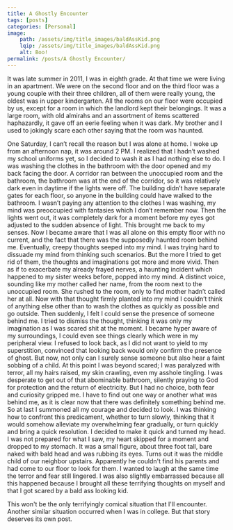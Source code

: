 ```yaml
---
title: A Ghostly Encounter
tags: [posts]
categories: [Personal]
image: 
    path: /assets/img/title_images/baldAssKid.png
    lqip: /assets/img/title_images/baldAssKid.png
    alt: Boo!
permalink: /posts/A Ghostly Encounter/
---
```

It was late summer in 2011, I was in eighth grade. At that time we were living in an apartment. We were on the second floor and on the third floor was a young couple with their three children, all of them were really young, the oldest was in upper kindergarten. All the rooms on our floor were occupied by us, except for a room in which the landlord kept their belongings. It was a large room, with old almirahs and an assortment of items scattered haphazardly, it gave off an eerie feeling when it was dark. My brother and I used to jokingly scare each other saying that the room was haunted. 

One Saturday, I can’t recall the reason but I was alone at home. I woke up from an afternoon nap, it was around 2 PM. I realized that I hadn’t washed my school uniforms yet, so I decided to wash it as I had nothing else to do. I was washing the clothes in the bathroom with the door opened and my back facing the door. A corridor ran between the unoccupied room and the bathroom, the bathroom was at the end of the corridor, so it was relatively dark even in daytime if the lights were off. The building didn’t have separate gates for each floor, so anyone in the building could have walked to the bathroom. I wasn’t paying any attention to the clothes I was washing, my mind was preoccupied with fantasies which I don’t remember now. Then the lights went out, it was completely dark for a moment before my eyes got adjusted to the sudden absence of light. This brought me back to my senses. Now I became aware that I was all alone on this empty floor with no current, and the fact that there was the supposedly haunted room behind me. Eventually, creepy thoughts seeped into my mind. I was trying hard to dissuade my mind from thinking such scenarios. But the more I tried to get rid of them, the thoughts and imaginations got more and more vivid. Then as if to exacerbate my already frayed nerves, a haunting incident which happened to my sister weeks before, popped into my mind. A distinct voice, sounding like my mother called her name, from the room next to the unoccupied room. She rushed to the room, only to find mother hadn’t called her at all. Now with that thought firmly planted into my mind I couldn’t think of anything else other than to wash the clothes as quickly as possible and go outside. Then suddenly, I felt I could sense the presence of someone behind me. I tried to dismiss the thought, thinking it was only my imagination as I was scared shit at the moment. I became hyper aware of my surroundings, I could even see things clearly which were in my peripheral view. I refused to look back, as I did not want to yield to my superstition, convinced that looking back would only confirm the presence of ghost. But now, not only can I surely sense someone but also hear a faint sobbing of a child. At this point I was beyond scared; I was paralyzed with terror, all my hairs raised, my skin crawling, even my asshole tingling. I was desperate to get out of that abominable bathroom, silently praying to God for protection and the return of electricity. But I had no choice, both fear and curiosity gripped me. I have to find out one way or another what was behind me, as it is clear now that there was definitely something behind me. So at last I summoned all my courage and decided to look. I was thinking how to confront this predicament, whether to turn slowly, thinking that it would somehow alleviate my overwhelming fear gradually, or turn quickly and bring a quick resolution. I decided to make it quick and turned my head. I was not prepared for what I saw, my heart skipped for a moment and dropped to my stomach. It was a small figure, about three foot tall, bare naked with bald head and was rubbing its eyes. Turns out it was the middle child of our neighbor upstairs. Apparently he couldn't find his parents and had come to our floor to look for them. I wanted to laugh at the same time the terror and fear still lingered. I was also slightly embarrassed because all this happened because I brought all these terrifying thoughts on myself and that I got scared by a bald ass looking kid.

This won't be the only terrifyingly comical situation that I'll encounter. Another similar situation occurred when I was in college. But that story deserves its own post.